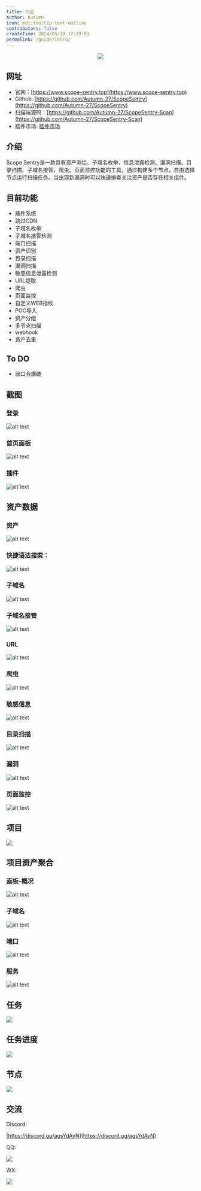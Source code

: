 ```yaml
---
title: 介绍
author: Autumn
icon: mdi:tooltip-text-outline
contributors: false
createTime: 2024/05/19 17:29:03
permalink: /guide/intro/
---
```



<div align=center>
	<img src="./../../.vuepress/public/images/favicon.ico"/>
</div>


## 网址

- 官网：[https://www.scope-sentry.top](https://www.scope-sentry.top)
- Github: [https://github.com/Autumn-27/ScopeSentry](https://github.com/Autumn-27/ScopeSentry)
- 扫描端源码：[https://github.com/Autumn-27/ScopeSentry-Scan](https://github.com/Autumn-27/ScopeSentry-Scan)
- 插件市场: [插件市场](https://plugin.scope-sentry.top/)

## 介绍
Scope Sentry是一款具有资产测绘、子域名枚举、信息泄露检测、漏洞扫描、目录扫描、子域名接管、爬虫、页面监控功能的工具，通过构建多个节点，自由选择节点运行扫描任务。当出现新漏洞时可以快速排查关注资产是否存在相关组件。

## 目前功能
- 插件系统
- 跳过CDN
- 子域名枚举
- 子域名接管检测
- 端口扫描
- 资产识别
- 目录扫描
- 漏洞扫描
- 敏感信息泄露检测
- URL提取
- 爬虫
- 页面监控
- 自定义WEB指纹
- POC导入
- 资产分组
- 多节点扫描
- webhook
- 资产去重

## To DO
- 弱口令爆破

## 截图

### 登录

![alt text](/images/login.png)

### 首页面板
![alt text](/images/index-cn.png)


### 插件
![alt text](/images/plugin-cn.png)

## 资产数据
### 资产
![alt text](/images/asset-cn.png)

### 快捷语法搜索：
![alt text](/images/search.gif)

### 子域名
![alt text](/images/subdomain-cn.png)

### 子域名接管
![alt text](/images/subt-cn.png)

### URL
![alt text](/images/url-cn.png)

### 爬虫
![alt text](/images/craw-cn.png)

### 敏感信息
![alt text](/images/sns-cn.png)

### 目录扫描
![alt text](/images/dir-cn.png)

### 漏洞
![alt text](/images/vul-cn.png)

### 页面监控
![alt text](/images/page-cn.png)

## 项目

![](/images/project-cn.png)


## 项目资产聚合
### 面板-概况
![alt text](/images/project-dsh.png)

### 子域名
![alt text](/images/project-subdomain.png)

### 端口
![alt text](/images/project-port.png)

### 服务
![alt text](/images/project-server.png)

## 任务

![](/images/task-cn.png)

## 任务进度

![](/images/task-pg-cn.png)

## 节点

![](/images/node-cn.png)

## 交流

Discord:

[https://discord.gg/agsYdAyN](https://discord.gg/agsYdAyN)

QQ:


![](/images/qq.png)

WX:

![](/images/wx.png)